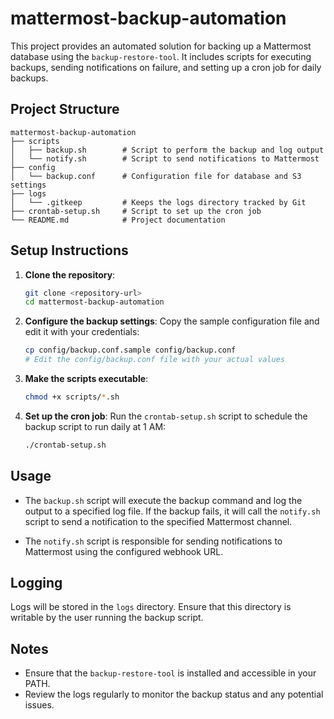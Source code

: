 # mattermost-backup-automation

This project provides an automated solution for backing up a Mattermost database using the `backup-restore-tool`. It includes scripts for executing backups, sending notifications on failure, and setting up a cron job for daily backups.

## Project Structure

```
mattermost-backup-automation
├── scripts
│   ├── backup.sh        # Script to perform the backup and log output
│   └── notify.sh        # Script to send notifications to Mattermost
├── config
│   └── backup.conf      # Configuration file for database and S3 settings
├── logs
│   └── .gitkeep         # Keeps the logs directory tracked by Git
├── crontab-setup.sh     # Script to set up the cron job
└── README.md            # Project documentation
```

## Setup Instructions

1. **Clone the repository**:
   ```bash
   git clone <repository-url>
   cd mattermost-backup-automation
   ```

2. **Configure the backup settings**:
   Copy the sample configuration file and edit it with your credentials:
   ```bash
   cp config/backup.conf.sample config/backup.conf
   # Edit the config/backup.conf file with your actual values

3. **Make the scripts executable**:
   ```bash
   chmod +x scripts/*.sh
   ```

4. **Set up the cron job**:
   Run the `crontab-setup.sh` script to schedule the backup script to run daily at 1 AM:
   ```bash
   ./crontab-setup.sh
   ```

## Usage

- The `backup.sh` script will execute the backup command and log the output to a specified log file. If the backup fails, it will call the `notify.sh` script to send a notification to the specified Mattermost channel.

- The `notify.sh` script is responsible for sending notifications to Mattermost using the configured webhook URL.

## Logging

Logs will be stored in the `logs` directory. Ensure that this directory is writable by the user running the backup script.

## Notes

- Ensure that the `backup-restore-tool` is installed and accessible in your PATH.
- Review the logs regularly to monitor the backup status and any potential issues.